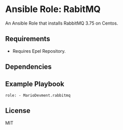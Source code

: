 # Ansible Role: RabitMQ

An Ansible Role that installs RabbitMQ 3.75 on Centos.

## Requirements

- Requires Epel Repository.

## Dependencies

## Example Playbook

    role: - MarioDevment.rabbitmq

## License

MIT